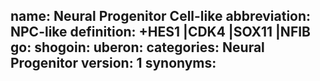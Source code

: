 name: Neural Progenitor Cell-like
abbreviation: NPC-like
definition: +HES1 |CDK4 |SOX11 |NFIB
go: 
shogoin: 
uberon: 
categories: Neural Progenitor
version: 1 
synonyms:
---
